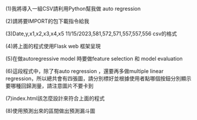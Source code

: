 (1)我將導入一組CSV請利用Python幫我做 auto regression

(2)請將要IMPORT的包下載指令給我

(3)Date,y,x1,x2,x3,x4,x5 11/15/2023,581,572,571,557,557,556 csv的格式

(4)將上面的程式使用Flask web 框架呈現

(5)在做autoregressive model 時要做feature selection 和 model evaluation

(6)這段程式中，除了有auto regression ，還要再多做multiple linear regression，所以總共會有四張圖，請分別標好並根據使用者點哪個按鈕分別顯示要哪種回歸測量，請注意圖片不要卡到

(7)index.html該怎麼設計來符合上面的程式

(8)使用預測出來的區間做出預測漏斗圖
